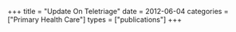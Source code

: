 +++
title = "Update On Teletriage"
date = 2012-06-04
categories = ["Primary Health Care"]
types = ["publications"]
+++
